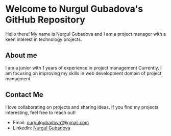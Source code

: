 # Welcome to Nurgul Gubadova's GitHub Repository

Hello there! My name is Nurgul Gubadova and I am a project manager with a keen interest in technology projects.

## About me

I am a junior with 1 years of experience in project management Currently, I am focusing on improving my skills in web development domain of project managment

## Contact Me

I love collaborating on projects and sharing ideas. If you find my projects interesting, feel free to reach out!

- Email: nurgulgubadova1@gmail.com
- LinkedIn: [Nurgul Gubadova](https://www.linkedin.com/in/nurgul-gubadova-b077701a2/)
